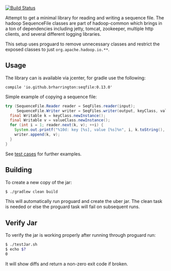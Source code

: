 [![Build Status](https://travis-ci.org/brharrington/seqfile.svg)](https://travis-ci.org/brharrington/seqfile/builds)

Attempt to get a minimal library for reading and writing a sequence file. The
hadoop SequenceFile classes are part of hadoop-common which brings in a ton of
dependencies including jetty, tomcat, zookeeper, multiple http clients, and
several different logging libraries.

This setup uses proguard to remove unnecessary classes and restrict the exposed
classes to just `org.apache.hadoop.io.**`.

## Usage

The library can is available via jcenter, for gradle use the following:

```
compile 'io.github.brharrington:seqfile:0.13.0'
```

Simple example of copying a sequence file:

```java
try (SequenceFile.Reader reader = SeqFiles.reader(input);
     SequenceFile.Writer writer = SeqFiles.writer(output, keyClass, valueClass)) {
  final Writable k = keyClass.newInstance();
  final Writable v = valueClass.newInstance();
  for (int i = 1; reader.next(k, v); ++i) {
    System.out.printf("%10d: key [%s], value [%s]%n", i, k.toString(), v.toString());
    writer.append(k, v);
  }
}
```

See [test cases](https://github.com/brharrington/seqfile/blob/master/src/test/java/io/github/brharrington/seqfile/SeqFilesTest.java)
for further examples.

## Building

To create a new copy of the jar:

```bash
$ ./gradlew clean build
```

This will automatically run proguard and create the uber jar. The clean task is
needed or else the proguard task will fail on subsequent runs.

## Verify Jar

To verify the jar is working properly after running through proguard run:

```bash
$ ./testJar.sh 
$ echo $?
0
```

It will show diffs and return a non-zero exit code if broken.
